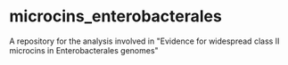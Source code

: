 # microcins_enterobacterales
A repository for the analysis involved in "Evidence for widespread class II microcins in Enterobacterales genomes"

